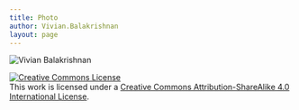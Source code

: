 ```yaml
---
title: Photo
author: Vivian.Balakrishnan
layout: page
---
```

<img src="http://vivian.balakrishnan.sg/wp-content/uploads/2017/11/vivianbala2.jpg" alt="Vivian Balakrishnan" />

<a rel="license" href="http://creativecommons.org/licenses/by-sa/4.0/"><img alt="Creative Commons License" style="border-width:0" src="https://i.creativecommons.org/l/by-sa/4.0/88x31.png" /></a><br />This work is licensed under a <a rel="license" href="http://creativecommons.org/licenses/by-sa/4.0/">Creative Commons Attribution-ShareAlike 4.0 International License</a>.
